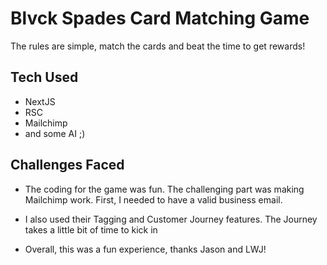 # Blvck Spades Card Matching Game

The rules are simple, match the cards and beat the time to get rewards!

## Tech Used

- NextJS
- RSC
- Mailchimp
- and some AI ;)

## Challenges Faced

- The coding for the game was fun. The challenging part was making Mailchimp work. First, I needed to have a valid business email.

- I also used their Tagging and Customer Journey features. The Journey takes a little bit of time to kick in

- Overall, this was a fun experience, thanks Jason and LWJ!

